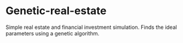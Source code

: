 # Genetic-real-estate
Simple real estate and financial investment simulation. Finds the ideal parameters using a genetic algorithm.
